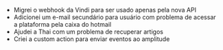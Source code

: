 - Migrei o webhook da Vindi para ser usado apenas pela nova API
- Adicionei um e-mail secundário para usuário com problema de acessar a plataforma pela caixa do hotmail
- Ajudei a Thai com um problema de recuperar artigos 
- Criei a custom action para enviar eventos ao amplitude